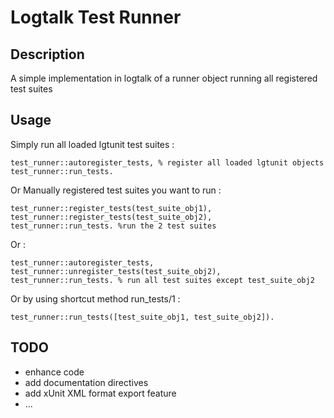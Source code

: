 # Logtalk Test Runner


## Description

A simple implementation in logtalk of a runner object running all registered test suites


## Usage

Simply run all loaded lgtunit test suites :

    test_runner::autoregister_tests, % register all loaded lgtunit objects
    test_runner::run_tests.

Or Manually registered test suites you want to run :

    test_runner::register_tests(test_suite_obj1),
    test_runner::register_tests(test_suite_obj2),
    test_runner::run_tests. %run the 2 test suites

 Or :

    test_runner::autoregister_tests,
    test_runner::unregister_tests(test_suite_obj2),
    test_runner::run_tests. % run all test suites except test_suite_obj2

 Or by using shortcut method run_tests/1 :

    test_runner::run_tests([test_suite_obj1, test_suite_obj2]).


## TODO

- enhance code
- add documentation directives
- add xUnit XML format export feature
- ...
